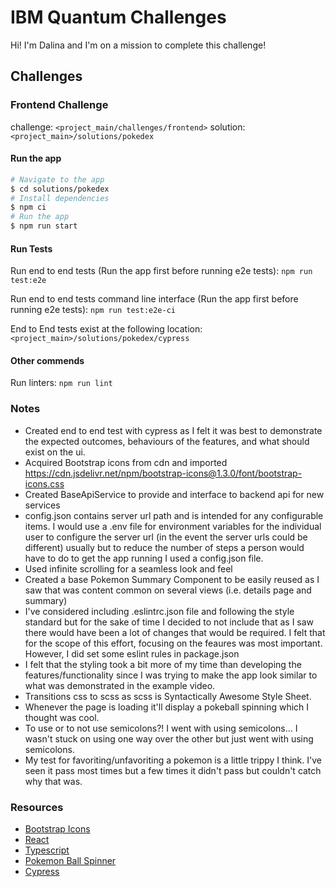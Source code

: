# IBM Quantum Challenges

Hi! I'm Dalina and I'm on a mission to complete this challenge!

## Challenges

### Frontend Challenge

challenge: `<project_main/challenges/frontend>`
solution: `<project_main>/solutions/pokedex`

#### Run the app

```bash
# Navigate to the app
$ cd solutions/pokedex
# Install dependencies
$ npm ci
# Run the app
$ npm run start
```

#### Run Tests

Run end to end tests (Run the app first before running e2e tests): `npm run test:e2e`

Run end to end tests command line interface (Run the app first before running e2e tests): `npm run test:e2e-ci`

End to End tests exist at the following location: `<project_main>/solutions/pokedex/cypress`


#### Other commends

Run linters: `npm run lint`

### Notes

- Created end to end test with cypress as I felt it was best to demonstrate the expected outcomes, behaviours of the features, and what should exist on the ui.
- Acquired Bootstrap icons from cdn and imported https://cdn.jsdelivr.net/npm/bootstrap-icons@1.3.0/font/bootstrap-icons.css
- Created BaseApiService to provide and interface to backend api for new services
- config.json contains server url path and is intended for any configurable items. I would use a .env file for environment variables for the individual user to configure the server url (in the event the server urls could be different) usually but to reduce the number of steps a person would have to do to get the app running I used a config.json file.
- Used infinite scrolling for a seamless look and feel
- Created a base Pokemon Summary Component to be easily reused as I saw that was content common on several views (i.e. details page and summary)
- I've considered including .eslintrc.json file and following the style standard but for the sake of time I decided to not include that as I saw there would have been a lot of changes that would be required. I felt that for the scope of this effort, focusing on the feaures was most important. However, I did set some eslint rules in package.json
- I felt that the styling took a bit more of my time than developing the features/functionality since I was trying to make the app look similar to what was demonstrated in the example video.
- Transitions css to scss as scss is Syntactically Awesome Style Sheet.
- Whenever the page is loading it'll display a pokeball spinning which I thought was cool.
- To use or to not use semicolons?! I went with using semicolons... I wasn't stuck on using one way over the other but just went with using semicolons.
- My test for favoriting/unfavoriting a pokemon is a little trippy I think. I've seen it pass most times but a few times it didn't pass but couldn't catch why that was.

### Resources

- [Bootstrap Icons](https://icons.getbootstrap.com/)
- [React](https://reactjs.org/)
- [Typescript](https://www.typescriptlang.org/)
- [Pokemon Ball Spinner](https://www.youtube.com/watch?v=PZzxbhf9KaM)
- [Cypress](https://www.cypress.io/)